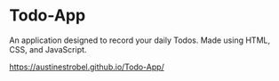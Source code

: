 # Todo-App
An application designed to record your daily Todos. Made using HTML, CSS, and JavaScript.

https://austinestrobel.github.io/Todo-App/
